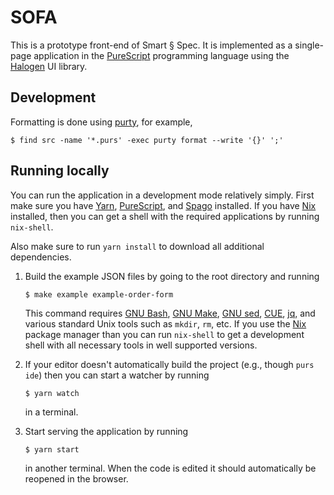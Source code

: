 # SOFA

This is a prototype front-end of Smart § Spec. It is implemented as a
single-page application in the [PureScript] programming language using
the [Halogen] UI library.

## Development

Formatting is done using [purty](https://gitlab.com/joneshf/purty),
for example,

``` sh-session
$ find src -name '*.purs' -exec purty format --write '{}' ';'
```

## Running locally

You can run the application in a development mode relatively simply.
First make sure you have [Yarn], [PureScript], and [Spago] installed.
If you have [Nix] installed, then you can get a shell with the
required applications by running `nix-shell`.

Also make sure to run `yarn install` to download all additional
dependencies.

1. Build the example JSON files by going to the root directory and
   running

   ``` sh-session
   $ make example example-order-form
   ```

   This command requires [GNU Bash], [GNU Make], [GNU sed], [CUE],
   [jq], and various standard Unix tools such as `mkdir`, `rm`, etc.
   If you use the [Nix] package manager than you can run `nix-shell`
   to get a development shell with all necessary tools in well
   supported versions.

2. If your editor doesn't automatically build the project (e.g.,
   though `purs ide`) then you can start a watcher by running

    ``` sh-session
    $ yarn watch
    ```

   in a terminal.

3. Start serving the application by running

    ``` sh-ession
    $ yarn start
    ```

   in another terminal. When the code is edited it should
   automatically be reopened in the browser.

[CUE]: https://cuelang.org/
[GNU Bash]: https://www.gnu.org/software/bash/
[GNU Make]: https://www.gnu.org/software/make/
[GNU sed]: https://www.gnu.org/software/sed/
[Halogen]: https://purescript-halogen.github.io/purescript-halogen/
[Nix]: https://nixos.org/
[PureScript]: https://www.purescript.org/
[Spago]: https://github.com/purescript/spago
[Yarn]: https://yarnpkg.com/
[jq]: https://stedolan.github.io/jq/
